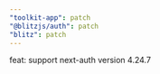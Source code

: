 ```yaml
---
"toolkit-app": patch
"@blitzjs/auth": patch
"blitz": patch
---
```


feat: support next-auth version 4.24.7
